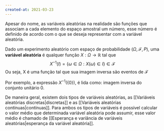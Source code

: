 ```yaml
---
created-at: 2021-03-23
---
```

Apesar do nome, as variáveis aleatórias na realidade são funções que associam a cada elemento do espaço amostral um número, esse número é definido de acordo com o que se deseja representar com a variável aleatória.

Dado um experimento aleatório com espaço de probabilidade ($\Omega, \mathcal{F}, P$), uma **variável aleatória** é qualquer função $X:\Omega\rightarrow\mathbb{R}$ tal que
$$X^{-1}(I)=\{\omega\in\Omega:X(\omega)\in I\}\in\mathcal{F}$$
Ou seja, X é uma função tal que sua imagem inversa são eventos de $\mathcal{F}$

Por exemplo, a expressão $X^{-1}(\{0\})$, é lida como: imagem inversa do conjunto unitário $0$.

De maneira geral, existem dois tipos de variáveis aleatórias, as [[Variáveis aleatórias discretas|discretas]] e as [[Variáveis aleatórias contínuas|contínuas]]. Para ambos os tipos de variáveis é possível calcular o valor médio que determinada variável aleatória pode assumir, esse valor médio é chamado de [[Esperança e variância de variáveis aleatórias|esperança da variável aleatória]].